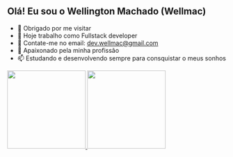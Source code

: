 ## Olá! Eu sou o Wellington Machado (Wellmac)

- 👋 Obrigado por me visitar
- 👀 Hoje trabalho como Fullstack developer
- 🌱 Contate-me no email: dev.wellmac@gmail.com
- 💞️ Apaixonado pela minha profissão
- 📫 Estudando e desenvolvendo sempre para consquistar o meus sonhos

<div>
  <a href="https://github.com/wellington-Wellmac">
    <img height="180em" src="https://github-readme-status.vercel.app/api?username=wellington-Wellmac&show_icons=true&treme=dark&include_all_commits=true&count_private=true"/>
    <img height="180em" src="https://github-readme-status.vercel.app/api/top-langs?username=wellington-Wellmac&layout=compact&langs_count=168theme=dark"/>
</div>

